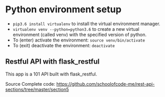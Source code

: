 # Python environment setup

- ```pip3.6 install virtualenv``` to install the virtual environment manager.
- ```virtualenv venv --python=python3.6``` to create a new virtual environment (called venv) with the specified version of python.
- To (enter) activate the environment: ```source venv/bin/activate```
- To (exit) deactivate the environment: ```deactivate```

## Restful API with flask_restful

This app is a 101 API built with flask_restful.

Source Complete code: <https://github.com/schoolofcode-me/rest-api-sections/tree/master/section5>
